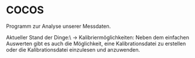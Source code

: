 # COCOS
Programm zur Analyse unserer Messdaten.



Aktueller Stand der Dinge:\\
-> Kalibriermöglichkeiten: Neben dem einfachen Auswerten gibt es auch die Möglichkeit, eine Kalibrationsdatei zu erstellen oder die Kalibrationsdatei einzulesen und anzuwenden.
